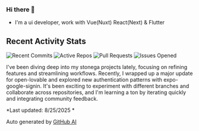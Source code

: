 ### Hi there 👋

- I'm a ui developer, work with Vue(Nuxt) React(Next) & Flutter

<!-- GITHUB_ACTIVITY_START -->

## Recent Activity Stats

![Recent Commits](https://img.shields.io/badge/Recent%20Commits-11-blue?style=flat-square&logo=git&logoColor=white) ![Active Repos](https://img.shields.io/badge/Active%20Repos-4-green?style=flat-square&logo=github&logoColor=white) ![Pull Requests](https://img.shields.io/badge/Pull%20Requests-0-orange?style=flat-square&logo=githubactions&logoColor=white) ![Issues Opened](https://img.shields.io/badge/Issues%20Opened-0-red?style=flat-square&logo=githubactions&logoColor=white)

I've been diving deep into my stonega projects lately, focusing on refining features and streamlining workflows. Recently, I wrapped up a major update for open-lovable and explored new authentication patterns with expo-google-signin. It's been exciting to experiment with different branches and collaborate across repositories, and I'm learning a ton by iterating quickly and integrating community feedback.

*Last updated: 8/25/2025 *

<!-- GITHUB_ACTIVITY_END -->


Auto generated by [GitHub AI](https://github.com/stonega/stoenga)